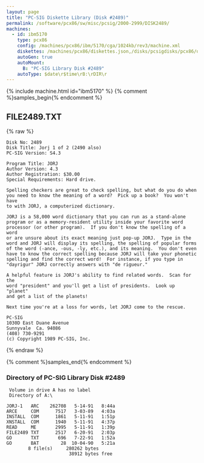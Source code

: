 ```yaml
---
layout: page
title: "PC-SIG Diskette Library (Disk #2489)"
permalink: /software/pcx86/sw/misc/pcsig/2000-2999/DISK2489/
machines:
  - id: ibm5170
    type: pcx86
    config: /machines/pcx86/ibm/5170/cga/1024kb/rev3/machine.xml
    diskettes: /machines/pcx86/diskettes.json,/disks/pcsigdisks/pcx86/diskettes.json
    autoGen: true
    autoMount:
      B: "PC-SIG Library Disk #2489"
    autoType: $date\r$time\rB:\rDIR\r
---
```


{% include machine.html id="ibm5170" %}
{% comment %}samples_begin{% endcomment %}

## FILE2489.TXT

{% raw %}
```
Disk No: 2489                                                           
Disk Title: Jorj 1 of 2 (2490 also)                                     
PC-SIG Version: S4.3                                                    
                                                                        
Program Title: JORJ                                                     
Author Version: 4.3                                                     
Author Registration: $30.00                                             
Special Requirements: Hard drive.                                       
                                                                        
Spelling checkers are great to check spelling, but what do you do when  
you need to know the meaning of a word?  Pick up a book?  You won't have
to with JORJ, a computerized dictionary.                                
                                                                        
JORJ is a 58,000 word dictionary that you can run as a stand-alone      
program or as a memory-resident utility inside your favorite word       
processor (or other program).  If you don't know the spelling of a word 
or are unsure about its exact meaning just pop-up JORJ.  Type in the    
word and JORJ will display its spelling, the spelling of popular forms  
of the word (-ance, -ous, -ly, etc.), and its meaning.  You don't even  
have to know the correct spelling because JORJ will take your phonetic  
spelling and find the correct word!  For instance, if you type in       
"dayrigur" JORJ correctly answers with "de rigueur."                    
                                                                        
A helpful feature is JORJ's ability to find related words.  Scan for the
word "president" and you'll get a list of presidents.  Look up "planet" 
and get a list of the planets!                                          
                                                                        
Next time you're at a loss for words, let JORJ come to the rescue.      
                                                                        
PC-SIG                                                                  
1030D East Duane Avenue                                                 
Sunnyvale  Ca. 94086                                                    
(408) 730-9291                                                          
(c) Copyright 1989 PC-SIG, Inc.                                         
```
{% endraw %}

{% comment %}samples_end{% endcomment %}

### Directory of PC-SIG Library Disk #2489

     Volume in drive A has no label
     Directory of A:\

    JORJ-1   ARC    262708   5-14-91   8:44a
    ARCE     COM      7517   3-03-89   4:03a
    INSTALL  COM      1861   5-11-91   1:51p
    XNSTALL  COM      1940   5-11-91   4:37p
    READ     ME       2995   5-11-91   1:39p
    FILE2489 TXT      2517   6-20-91   2:03p
    GO       TXT       696   7-22-91   1:52a
    GO       BAT        28  10-04-90   5:21a
            8 file(s)     280262 bytes
                           38912 bytes free
